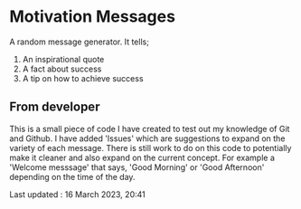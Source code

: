 # Motivation Messages
A random message generator. It tells; 
1. An inspirational quote 
2. A fact about success 
3. A tip on how to achieve success

## From developer 
This is a small piece of code I have created to test out my knowledge of Git and Github. I have added 'Issues' which are suggestions to expand on the variety of each message. 
There is still work to do on this code to potentially make it cleaner and also expand on the current concept. For example a 'Welcome messsage' that says, 'Good Morning' or 'Good Afternoon' depending on the time of the day.

Last updated : 16 March 2023, 20:41
